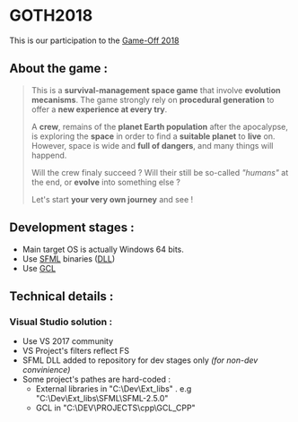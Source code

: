 # GOTH2018

This is our participation to the [Game-Off 2018](https://itch.io/jam/game-off-2018)

## About the game :

> This is a **survival-management space game** that involve **evolution mecanisms**.
> The game strongly rely on **procedural generation** to offer a **new experience at every try**.
>
> A **crew**, remains of the **planet Earth population** after the apocalypse,
> is exploring the **space** in order to find a **suitable planet** to **live** on.
> However, space is wide and **full of dangers**, and many things will happend.
>
> Will the crew finaly succeed ?
> Will their still be so-called *"humans"* at the end, or **evolve** into something else ?
>
> Let's start **your very own journey** and see !

## Development stages :
- Main target OS is actually Windows 64 bits.
- Use [SFML](https://github.com/SFML/SFML) binaries ([DLL](https://www.sfml-dev.org/files/SFML-2.5.1-windows-vc15-64-bit.zip))
- Use [GCL](https://github.com/GuillaumeDua/GCL_CPP)

## Technical details :
### Visual Studio solution :
- Use VS 2017 community
- VS Project's filters reflect FS
- SFML DLL added to repository for dev stages only *(for non-dev convinience)*
- Some project's pathes are hard-coded :
  - External libraries in "C:\Dev\Ext_libs" . e.g "C:\Dev\Ext_libs\SFML\SFML-2.5.0"
  - GCL in "C:\DEV\PROJECTS\cpp\GCL_CPP"
